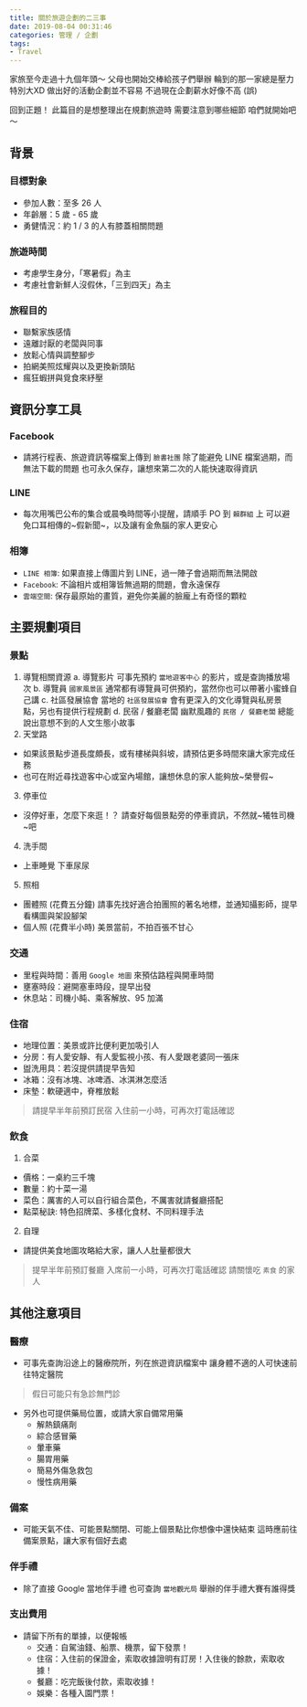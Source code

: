 ```yaml
---
title: 關於旅遊企劃的二三事
date: 2019-08-04 00:31:46
categories: 管理 / 企劃
tags:
- Travel
---
```


家旅至今走過十九個年頭～
父母也開始交棒給孩子們舉辦
輪到的那一家總是壓力特別大XD
做出好的活動企劃並不容易
不過現在企劃薪水好像不高 (誤)

<!-- more -->

回到正題！
此篇目的是想整理出在規劃旅遊時
需要注意到哪些細節
咱們就開始吧～

## 背景
### 目標對象
- 參加人數：至多 26 人
- 年齡層：5 歲 - 65 歲
- 勇健情況：約 1 / 3 的人有膝蓋相關問題

### 旅遊時間
- 考慮學生身分，「寒暑假」為主
- 考慮社會新鮮人沒假休，「三到四天」為主

### 旅程目的
- 聯繫家族感情
- 遠離討厭的老闆與同事
- 放鬆心情與調整腳步
- 拍網美照炫耀與以及更換新頭貼
- 瘋狂蝦拼與覓食來紓壓

## 資訊分享工具
### Facebook
- 請將行程表、旅遊資訊等檔案上傳到 `臉書社團`
除了能避免 LINE 檔案過期，而無法下載的問題
也可永久保存，讓想來第二次的人能快速取得資訊
### LINE
- 每次用嘴巴公布的集合或晨喚時間等小提醒，請順手 PO 到 `賴群組` 上
可以避免口耳相傳的~假新聞~，以及讓有金魚腦的家人更安心
### 相簿
- `LINE 相簿`: 如果直接上傳圖片到 LINE，過一陣子會過期而無法開啟
- `Facebook`: 不論相片或相簿皆無過期的問題，會永遠保存
- `雲端空間`: 保存最原始的畫質，避免你美麗的臉龐上有奇怪的顆粒

## 主要規劃項目
### 景點
1. 導覽相關資源
    a. 導覽影片
可事先預約 `當地遊客中心` 的影片，或是查詢播放場次
    b. 導覽員
`國家風景區` 通常都有導覽員可供預約，當然你也可以帶著小蜜蜂自己講
    c. 社區發展協會
當地的 `社區發展協會` 會有更深入的文化導覽與私房景點，另也有提供行程規劃
    d. 民宿 / 餐廳老闆
幽默風趣的 `民宿 / 餐廳老闆` 總能說出意想不到的人文生態小故事
2. 天堂路
  - 如果該景點步道長度頗長，或有樓梯與斜坡，請預估更多時間來讓大家完成任務
  - 也可在附近尋找遊客中心或室內場館，讓想休息的家人能夠放~榮譽假~
3. 停車位
  - 沒停好車，怎麼下來逛！？
請查好每個景點旁的停車資訊，不然就~犧牲司機~吧
4. 洗手間
  - 上車睡覺
    下車尿尿
5. 照相
  - 團體照 (花費五分鐘)
請事先找好適合拍團照的著名地標，並通知攝影師，提早看構圖與架設腳架
  - 個人照 (花費半小時)
美景當前，不拍百張不甘心

### 交通
- 里程與時間：善用 `Google 地圖` 來預估路程與開車時間
- 壅塞時段：避開塞車時段，提早出發
- 休息站：司機小盹、乘客解放、95 加滿

### 住宿
- 地理位置：美景或許比便利更加吸引人
- 分房：有人愛安靜、有人愛監視小孩、有人愛跟老婆同一張床
- 盥洗用具：若沒提供請提早告知
- 冰箱：沒有冰塊、冰啤酒、冰淇淋怎麼活
- 床墊：軟硬適中，脊椎放鬆
> 請提早半年前預訂民宿
> 入住前一小時，可再次打電話確認

### 飲食
1. 合菜
  - 價格：一桌約三千塊
  - 數量：約十菜一湯
  - 菜色：厲害的人可以自行組合菜色，不厲害就請餐廳搭配
  - 點菜秘訣: 特色招牌菜、多樣化食材、不同料理手法
2. 自理
  - 請提供美食地圖攻略給大家，讓人人肚量都很大
> 提早半年前預訂餐廳
> 入席前一小時，可再次打電話確認
> 請關懷吃 `素食` 的家人

## 其他注意項目
### 醫療
- 可事先查詢沿途上的醫療院所，列在旅遊資訊檔案中
讓身體不適的人可快速前往特定醫院
> 假日可能只有急診無門診

- 另外也可提供藥局位置，或請大家自備常用藥
  - 解熱鎮痛劑
  - 綜合感冒藥
  - 暈車藥
  - 腸胃用藥
  - 簡易外傷急救包
  - 慢性病用藥

### 備案
- 可能天氣不佳、可能景點關閉、可能上個景點比你想像中還快結束
這時應前往備案景點，讓大家有個好去處

### 伴手禮
- 除了直接 Google 當地伴手禮
也可查詢 `當地觀光局` 舉辦的伴手禮大賽有誰得獎

### 支出費用
- 請留下所有的單據，以便報帳
  - 交通：自駕油錢、船票、機票，留下發票！
  - 住宿：入住前的保證金，索取收據證明有訂房！入住後的餘款，索取收據！
  - 餐廳：吃完飯後付款，索取收據！
  - 娛樂：各種入園門票！